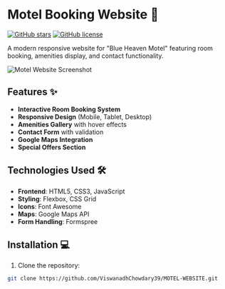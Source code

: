 # Motel Booking Website 🌴

[![GitHub stars](https://img.shields.io/github/stars/ViswanadhChowdary39/MOTEL-WEBSITE)](https://github.com/ViswanadhChowdary39/MOTEL-WEBSITE/stargazers)
[![GitHub license](https://img.shields.io/github/license/ViswanadhChowdary39/MOTEL-WEBSITE)](https://github.com/ViswanadhChowdary39/MOTEL-WEBSITE/blob/main/LICENSE)

A modern responsive website for "Blue Heaven Motel" featuring room booking, amenities display, and contact functionality.

![Motel Website Screenshot](/assets/screenshot.png) <!-- Add your screenshot path -->

## Features ✨

- **Interactive Room Booking System**
- **Responsive Design** (Mobile, Tablet, Desktop)
- **Amenities Gallery** with hover effects
- **Contact Form** with validation
- **Google Maps Integration**
- **Special Offers Section**

## Technologies Used 🛠️

- **Frontend**: HTML5, CSS3, JavaScript
- **Styling**: Flexbox, CSS Grid
- **Icons**: Font Awesome
- **Maps**: Google Maps API
- **Form Handling**: Formspree

## Installation 💻

1. Clone the repository:
```bash
git clone https://github.com/ViswanadhChowdary39/MOTEL-WEBSITE.git

